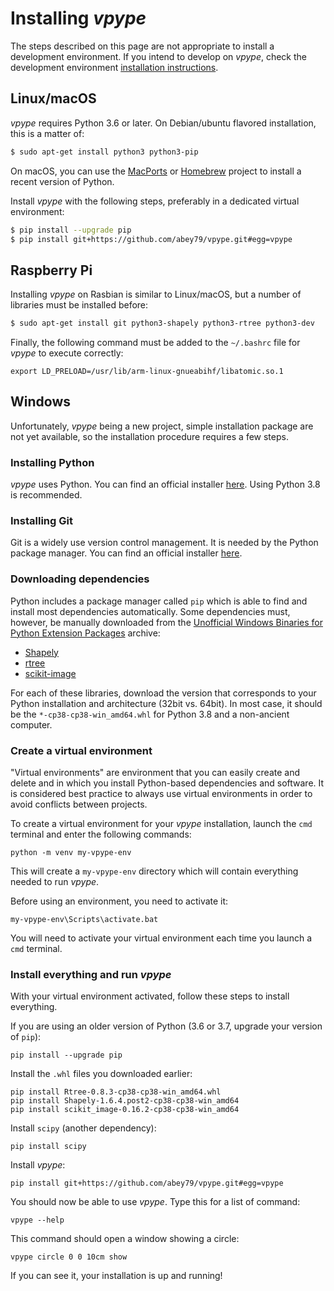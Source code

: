 # Installing _vpype_

The steps described on this page are not appropriate to install a development environment. If you intend to develop
on _vpype_, check the development environment [installation instructions](README.md#development-environment).

## Linux/macOS

_vpype_ requires Python 3.6 or later. On Debian/ubuntu flavored installation, this is a matter of:

```bash
$ sudo apt-get install python3 python3-pip
```

On macOS, you can use the [MacPorts](https://www.macports.org) or [Homebrew](https://brew.sh) project to install a
recent version of Python.

Install _vpype_ with the following steps, preferably in a dedicated virtual environment:

```bash
$ pip install --upgrade pip
$ pip install git+https://github.com/abey79/vpype.git#egg=vpype
```


## Raspberry Pi

Installing _vpype_ on Rasbian is similar to Linux/macOS, but a number of libraries must be installed before:

```bash
$ sudo apt-get install git python3-shapely python3-rtree python3-dev
```

Finally, the following command must be added to the `~/.bashrc` file for _vpype_ to execute correctly:

```
export LD_PRELOAD=/usr/lib/arm-linux-gnueabihf/libatomic.so.1
```


## Windows

Unfortunately, _vpype_ being a new project, simple installation package are not yet available, so the installation procedure
requires a few steps.

### Installing Python

_vpype_ uses Python. You can find an official installer [here](https://www.python.org/downloads/windows/). Using Python 3.8
is recommended.

### Installing Git

Git is a widely use version control management. It is needed by the Python package manager. You can find an official
installer [here](https://git-scm.com/download/win).

### Downloading dependencies

Python includes a package manager called `pip` which is able to find and install most dependencies automatically. Some
dependencies must, however, be manually downloaded from the
[Unofficial Windows Binaries for Python Extension Packages](https://www.lfd.uci.edu/~gohlke/pythonlibs/) archive:

- [Shapely](https://www.lfd.uci.edu/~gohlke/pythonlibs/#shapely)
- [rtree](https://www.lfd.uci.edu/~gohlke/pythonlibs/#rtree)
- [scikit-image](https://www.lfd.uci.edu/~gohlke/pythonlibs/#scikit-image)

For each of these libraries, download the version that corresponds to your Python installation and architecture
(32bit vs. 64bit). In most case, it should be the `*‑cp38‑cp38‑win_amd64.whl` for Python 3.8 and a non-ancient computer.

### Create a virtual environment

"Virtual environments" are environment that you can easily create and delete and in which you install Python-based 
dependencies and software.
It is considered best practice to always use virtual environments in order to avoid conflicts between projects.

To create a virtual environment for your _vpype_ installation, launch the `cmd` terminal and enter the following commands:

```
python -m venv my-vpype-env
```

This will create a `my-vpype-env` directory which will contain everything needed to run _vpype_.

Before using an environment, you need to activate it:

```
my-vpype-env\Scripts\activate.bat
```

You will need to activate your virtual environment each time you launch a `cmd` terminal.

### Install everything and run _vpype_

With your virtual environment activated, follow these steps to install everything.

If you are using an older version of Python (3.6 or 3.7, upgrade your version of `pip`):

```
pip install --upgrade pip
```

Install the `.whl` files you downloaded earlier:

```
pip install Rtree-0.8.3-cp38-cp38-win_amd64.whl
pip install Shapely-1.6.4.post2-cp38-cp38-win_amd64
pip install scikit_image-0.16.2-cp38-cp38-win_amd64
```

Install `scipy` (another dependency):

```
pip install scipy
```

Install _vpype_:

```
pip install git+https://github.com/abey79/vpype.git#egg=vpype
```

You should now be able to use _vpype_. Type this for a list of command:

```
vpype --help
```

This command should open a window showing a circle:


```
vpype circle 0 0 10cm show
```

If you can see it, your installation is up and running!
